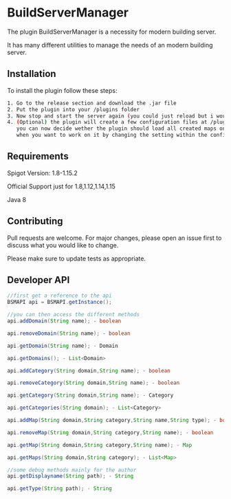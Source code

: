 # BuildServerManager

The plugin BuildServerManager is a necessity for modern building server.

It has many different utilities to manage the needs of an modern building server.

## Installation

To install the plugin follow these steps:

```bash
1. Go to the release section and download the .jar file
2. Put the plugin into your /plugins folder 
3. Now stop and start the server again (you could just reload but i wouldnt suggest that anyway)
4. (Optional) the plugin will create a few configuration files at /plugins/BuildServerManager
   you can now decide wether the plugin should load all created maps on server startup or just
   when you want to work on it by changing the setting within the config.yml file
```

## Requirements

Spigot Version: 1.8-1.15.2

Official Support just for 1.8,1.12,1.14,1.15

Java 8



## Contributing
Pull requests are welcome. For major changes, please open an issue first to discuss what you would like to change.

Please make sure to update tests as appropriate.

## Developer API
```java
//first get a reference to the api
BSMAPI api = BSMAPI.getInstance();

//you can then access the different methods
api.addDomain(String name); - boolean

api.removeDomain(String name); - boolean

api.getDomain(String name); - Domain

api.getDomains(); - List<Domain>

api.addCategory(String domain,String name); - boolean

api.removeCategory(String domain,String name); - boolean

api.getCategory(String domain,String name); - Category

api.getCategories(String domain); - List<Category>

api.addMap(String domain,String category,String name,String type); - boolean

api.removeMap(String domain,String category,String name); - boolean

api.getMap(String domain,String category,String name); - Map

api.getMaps(String domain,String category); - List<Map>

//some debug methods mainly for the author
api.getDisplayname(String path); - String

api.getType(String path); - String
```
